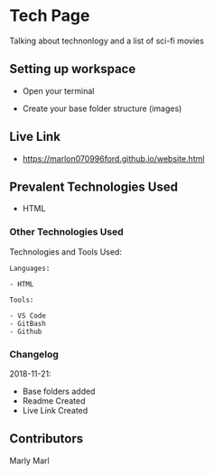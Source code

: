 # Tech Page

Talking about technonlogy and a list of sci-fi movies

## Setting up workspace

- Open your terminal

- Create your base folder structure (images)

## Live Link
- https://marlon070996ford.github.io/website.html

## Prevalent Technologies Used

 - HTML
 

### Other Technologies Used

Technologies and Tools Used:

```
Languages:

- HTML

```
```
Tools:

- VS Code
- GitBash
- Github

```

### Changelog

2018-11-21:
- Base folders added
- Readme Created
- Live Link Created

## Contributors

Marly Marl